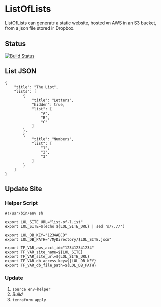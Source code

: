 #  ListOfLists

ListOfLists can generate a static website, hosted on AWS in an S3 bucket, from a json file stored in Dropbox.

## Status

[![Build Status](https://www.travis-ci.com/jluszcz/ListOfLists-rs.svg?branch=main)](https://travis-ci.com/jluszcz/ListOfLists-rs)

## List JSON

```
{
    "title": "The List",
    "lists": [
        {
            "title": "Letters",
            "hidden": true,
            "list": [
                "A",
                "B",
                "C"
            ]
        },
        {
            "title": "Numbers",
            "list": [
                "1",
                "2",
                "3"
            ]
        }
    ]
}
```

## Update Site

### Helper Script

```
#!/usr/bin/env sh

export LOL_SITE_URL="list-of-l.ist"
export LOL_SITE=$(echo ${LOL_SITE_URL} | sed 's/\.//')

export LOL_DB_KEY="1234ABCD"
export LOL_DB_PATH="/MyDirectory/$LOL_SITE.json"

export TF_VAR_aws_acct_id="123412341234"
export TF_VAR_site_name=${LOL_SITE}
export TF_VAR_site_url=${LOL_SITE_URL}
export TF_VAR_db_access_key=${LOL_DB_KEY}
export TF_VAR_db_file_path=${LOL_DB_PATH}
```

### Update

1. `source env-helper`
1. _Build_
1. `terraform apply`
